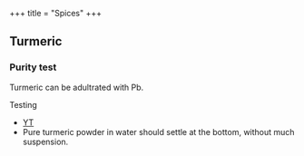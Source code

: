 +++
title = "Spices"
+++


## Turmeric
### Purity test
Turmeric can be adultrated with Pb.  

Testing 

  - [YT](https://www.youtube.com/watch?v=tXWPf0HQd5U)
  - Pure turmeric powder in water should settle at the bottom, without much suspension.

